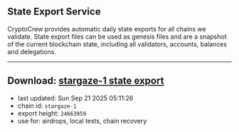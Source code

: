 ## State Export Service
CryptoCrew provides automatic daily state exports for all chains we validate. State export files can be used as genesis files and are a snapshot of the current blockchain state, including all validators, accounts, balances and delegations.

---
**Download: [stargaze-1 state export](https://dl-eu2.ccvalidators.com/SERVICE/stargaze/stargaze-1_export_24663959.json)**
---

- last updated: Sun Sep 21 2025 05:11:26
- chain id: `stargaze-1`
- export height: `24663959`
- use for: airdrops, local tests, chain recovery
